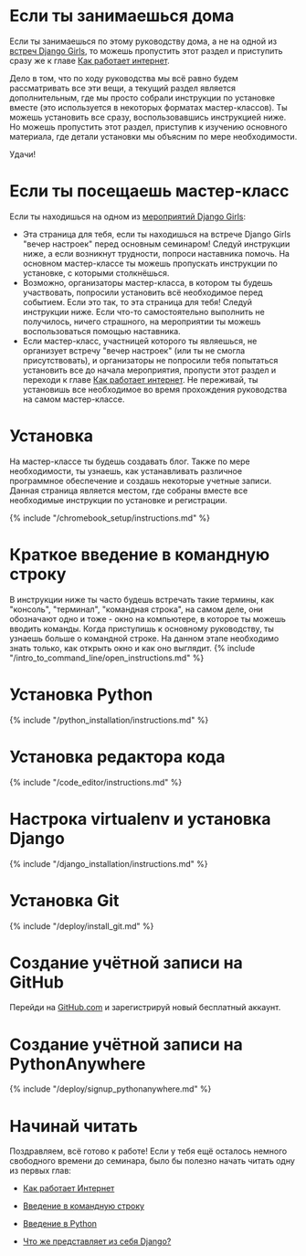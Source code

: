 # Если ты занимаешься дома

Если ты занимаешься по этому руководству дома, а не на одной из [встреч Django Girls](https://djangogirls.org/events/), то можешь пропустить этот раздел и приступить сразу же к главе [Как работает интернет](../how_the_internet_works/README.md).

Дело в том, что по ходу руководства мы всё равно будем рассматривать все эти вещи, а текущий раздел является дополнительным, где мы просто собрали инструкции по установке вместе (это используется в некоторых форматах мастер-классов). Ты можешь установить все сразу, воспользовавшись инструкцией ниже. Но можешь пропустить этот раздел, приступив к изучению основного материала, где детали установки мы объясним по мере необходимости.

Удачи!

# Если ты посещаешь мастер-класс

Если ты находишься на одном из [мероприятий Django Girls](https://djangogirls.org/events/):
- Эта страница для тебя, если ты находишься на встрече Django Girls "вечер настроек" перед основным семинаром! Следуй инструкции ниже, а если возникнут трудности, попроси наставника помочь. На основном мастер-классе ты можешь пропускать инструкции по установке, с которыми столкнёшься.
- Возможно, организаторы мастер-класса, в котором ты будешь участвовать, попросили установить всё необходимое перед событием. Если это так, то эта страница для тебя! Следуй инструкции ниже. Если что-то самостоятельно выполнить не получилось, ничего страшного, на мероприятии ты можешь воспользоваться помощью наставника.
- Если мастер-класс, участницей которого ты являешься, не организует встречу "вечер настроек" (или ты не смогла присутствовать), и организаторы не попросили тебя попытаться установить все до начала мероприятия, пропусти этот раздел и переходи к главе [Как работает интернет](../how_the_internet_works/README.md). Не переживай, ты установишь все необходимое во время прохождения руководства на самом мастер-классе.

# Установка
На мастер-классе ты будешь создавать блог. Также по мере необходимости, ты узнаешь, как устанавливать различное программное обеспечение и создашь некоторые учетные записи. Данная страница является местом, где собраны вместе все необходимые инструкции по установке и регистрации.

<!--sec data-title="Настройка Chromebook (если ты используешь его)"
data-id="chromebook_setup" data-collapse=true ces-->
{% include "/chromebook_setup/instructions.md" %}
<!--endsec-->

# Краткое введение в командную строку
В инструкции ниже ты часто будешь встречать такие термины, как "консоль", "терминал", "командная строка", на самом деле, они обозначают одно и тоже - окно на компьютере, в которое ты можешь вводить команды. Когда приступишь к основному руководству, ты узнаешь больше о командной строке. На данном этапе необходимо знать только, как открыть окно и как оно выглядит.
{% include "/intro_to_command_line/open_instructions.md" %}

# Установка Python
{% include "/python_installation/instructions.md" %}

# Установка редактора кода
{% include "/code_editor/instructions.md" %}

# Настрока virtualenv и установка Django
{% include "/django_installation/instructions.md" %}

# Установка Git
{% include "/deploy/install_git.md" %}

# Создание учётной записи на GitHub
Перейди на [GitHub.com](https://www.github.com) и зарегистрируй новый бесплатный аккаунт.

# Создание учётной записи на PythonAnywhere
{% include "/deploy/signup_pythonanywhere.md" %}

# Начинай читать

Поздравляем, всё готово к работе! Если у тебя ещё осталось немного свободного времени до семинара, было бы полезно начать читать одну из первых глав:

  * [Как работает Интернет](../how_the_internet_works/README.md)

  * [Введение в командную строку](../intro_to_command_line/README.md)

  * [Введение в Python](../python_introduction/README.md)

  * [Что же представляет из себя Django?](../django/README.md)
